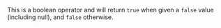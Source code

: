 This is a boolean operator and will return `true` when given a `false` value (including null), and `false` otherwise.